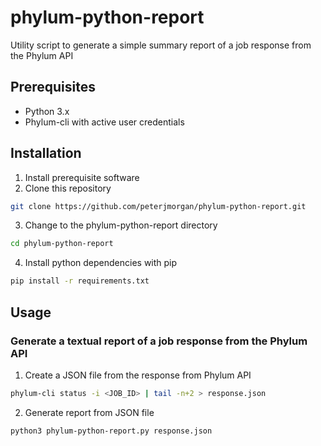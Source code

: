 # phylum-python-report

Utility script to generate a simple summary report of a job response from the Phylum API

## Prerequisites
* Python 3.x
* Phylum-cli with active user credentials

## Installation
1. Install prerequisite software
2. Clone this repository
```sh
git clone https://github.com/peterjmorgan/phylum-python-report.git
```
3. Change to the phylum-python-report directory
```sh
cd phylum-python-report
```
4. Install python dependencies with pip
```sh
pip install -r requirements.txt
```


## Usage

### Generate a textual report of a job response from the Phylum API
1. Create a JSON file from the response from Phylum API
```sh
phylum-cli status -i <JOB_ID> | tail -n+2 > response.json
```
2. Generate report from JSON file
```sh
python3 phylum-python-report.py response.json
```
